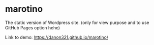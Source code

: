 # marotino
The static version of Wordpress site. (only for view purpose and to use GitHub Pages option hehe)

Link to demo: https://danon321.github.io/marotino/
